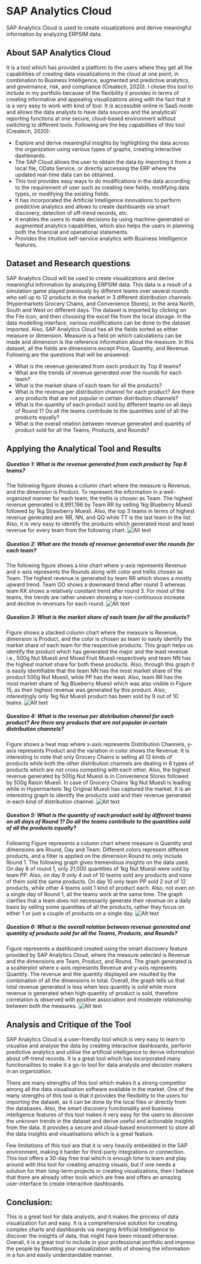 # SAP Analytics Cloud 
SAP Analytics Cloud is used to create visualizations and derive meaningful information by analyzing ERPSIM data. 

## About SAP Analytics Cloud
It is a tool which has provided a platform to the users where they get all the capabilities of creating data visualizations in the cloud at one point, in combination to Business Intelligence, augmented and predictive analytics, and governance, risk, and compliance (Createch, 2020). I chose this tool to include in my portfolio because of the flexibility it provides in terms of creating informative and appealing visualizations along with the fact that it is a very easy to work with kind of tool. It is accessible online in SaaS mode and allows the data analysts to have data sources and the analytical/ reporting functions at one secure, cloud-based environment without switching to different tools. Following are the key capabilities of this tool (Createch, 2020):

 - Explore and derive meaningful insights by highlighting the data across the organization using various types of graphs, creating interactive dashboards. 
 - The SAP Cloud allows the user to obtain the data by importing it from a local file, OData Service, or directly accessing the ERP where the updated real-time data can be obtained.
 - This tool provides easy ways to do modifications in the data according to the requirement of user such as creating new fields, modifying data types, or modifying the existing fields.
 - It has incorporated the Artificial Intelligence innovations to perform predictive analytics and allows to create dashboards via smart discovery, detection of off-trend records, etc. 
 - It enables the users to make decisions by using machine-generated or augmented analytics capabilities, which also helps the users in planning both the financial and operational statements.
 - Provides the intuitive self-service analytics with Business Intelligence features.

## Dataset and Research questions
SAP Analytics Cloud will be used to create visualizations and derive meaningful information by analyzing ERPSIM data. This data is a result of a simulation game played previously by different teams over several rounds who sell up to 12 products in the market in 3 different distribution channels (Hypermarkets Grocery Chains, and Convenience Stores), in the area North, South and West on different days. The dataset is imported by clicking on the File icon, and then choosing the excel file from the local storage. In the data modelling interface, various modifications can be done to the dataset imported. Also, SAP Analytics Cloud has all the fields sorted as either measure or dimension. Measure is a field on which calculations can be made and dimension is the reference information about the measure. In this dataset, all the fields are dimensions except Price, Quantity, and Revenue.
Following are the questions that will be answered:

 - What is the revenue generated from each product by Top 8 teams?
 - What are the trends of revenue generated over the rounds for each team?
 - What is the market share of each team for all the products?
 - What is the revenue per distribution channel for each product? Are there any products that are not popular in certain distribution channels?
 - What is the quantity of each product sold by different teams on all days of Round 1? Do all the teams contribute to the quantities sold of all the products equally?
 - What is the overall relation between revenue generated and quantity of product sold for all the Teams, Products, and Rounds?

## Applying the Analytical Tool and Results

##### Question 1: What is the revenue generated from each product by Top 8 teams?
The following figure shows a column chart where the measure is Revenue, and the dimension is Product. To represent the information in a well-organized manner for each team, the trellis is chosen as Team. The highest revenue generated is 8,991,196 by Team RR by selling 1kg Blueberry Muesli followed by 1kg Strawberry Muesli. Also, the top 3 teams in terms of highest revenue generated are: RR, NN, and QQ while TT is the last team in the list. Also, it is very easy to identify the products which generated most and least revenue for every team from the following chart. 
![Alt text](Images/ERPSIMQ1.png)

##### Question 2: What are the trends of revenue generated over the rounds for each team?
The following figure shows a line chart where y-axis represents Revenue and x-axis represents the Rounds along with color and trellis chosen as Team. The highest revenue is generated by team RR which shows a mostly upward trend. Team OO shows a downward trend after round 3 whereas team KK shows a relatively constant trend after round 3. For most of the teams, the trends are rather uneven showing a non-continuous increase and decline in revenues for each round.
![Alt text](Images/ERPSIMQ2.png)

##### Question 3: What is the market share of each team for all the products?
Figure shows a stacked column chart where the measure is Revenue, dimension is Product, and the color is chosen as team to easily identify the market share of each team for the respective products. This graph helps us identify the product which has generated the major and the least revenue i.e., 500g Nut Muesli and Mixed Fruit Muesli respectively and team NN has the highest market share for both these products. Also, through this graph it is easily identifiable that the team NN has the most market share of the product 500g Nut Muesli, while PP has the least. Also, team RR has the most market share of 1kg Blueberry Muesli which was also visible in Figure 15, as their highest revenue was generated by this product. Also, interestingly only 1kg Nut Muesli product has been sold by 9 out of 10 teams.
![Alt text](Images/ERPSIMQ3.png)

##### Question 4: What is the revenue per distribution channel for each product? Are there any products that are not popular in certain distribution channels?
Figure shows a heat map where x-axis represents Distribution Channels, y-axis represents Product and the variation in color shows the Revenue. It is interesting to note that only Grocery Chains is selling all 12 kinds of products while both the other distribution channels are dealing in 6 types of products which are not cross competing with each other. Also, the highest revenue generated by 500g Nut Muesli is in Convenience Stores followed by 500g Raisin Muesli. In case of Grocery Chains 1kg Nut Muesli is leading while in Hypermarkets 1kg Original Muesli has captured the market. It is an interesting graph to identify the products sold and their revenue generated in each kind of distribution channel.
![Alt text](Images/ERPSIMQ4.png)

##### Question 5: What is the quantity of each product sold by different teams on all days of Round 1? Do all the teams contribute to the quantities sold of all the products equally?
Following Figure represents a column chart where measure is Quantity and dimensions are Round, Day and Team. Different colors represent different products, and a filter is applied on the dimension Round to only include Round 1. The following graph gives tremendous insights on the data used. On day 8 of round 1, only 21,000 quantities of 1kg Nut Muesli were sold by team PP. Also, on day 9 only 4 out of 10 teams sold any products and none of them sold the same products. On day 10 only team PP sold 2 out of 12 products, while other 4 teams sold 1 kind of product each. Also, not even on a single day of Round 1, all the teams work at the same time. The graph clarifies that a team does not necessarily generate their revenue on a daily basis by selling some quantities of all the products, rather they focus on either 1 or just a couple of products on a single day. 
![Alt text](Images/ERPSIMQ5.png)

##### Question 6: What is the overall relation between revenue generated and quantity of products sold for all the Teams, Products, and Rounds?
Figure represents a dashboard created using the smart discovery feature provided by SAP Analytics Cloud, where the measure selected is Revenue and the dimensions are Team, Product, and Round. The graph generated is a scatterplot where x-axis represents Revenue and y-axis represents Quantity. The revenue and the quantity displayed are resulted by the combination of all the dimensions in total. Overall, the graph tells us that total revenue generated is less when less quantity is sold while more revenue is generated when high quantity of product is sold, therefore correlation is observed with positive association and moderate relationship between both the measures. 
![Alt text](Images/ERPSIMQ6.png)

## Analysis and Critique of the Tool
SAP Analytics Cloud is a user-friendly tool which is very easy to learn to visualise and analyse the data by creating interactive dashboards, perform predictive analytics and utilise the artificial intelligence to derive information about off-trend records. It is a great tool which has incorporated many functionalities to make it a go-to tool for data analysts and decision makers in an organization. 

There are many strengths of this tool which makes it a strong competitor among all the data visualisation software available in the market. One of the many strengths of this tool is that it provides the flexibility to the users for importing the dataset, as it can be done by the local files or directly from the databases. Also, the smart discovery functionality and business intelligence features of this tool makes it very easy for the users to discover the unknown trends in the dataset and derive useful and actionable insights from the data. It provides a secure and cloud-based environment to store all the data insights and visualisations which is a great feature. 

Few limitations of this tool are that it is very heavily embedded in the SAP environment, making it harder for third-party integrations or connection. This tool offers a 30-day free trial which is enough time to learn and play around with this tool for creating amazing visuals, but if one needs a solution for their long-term projects or creating visualizations, then I believe that there are already other tools which are free and offers an amazing user-interface to create interactive dashboards.

## Conclusion:
This is a great tool for data analysts, and it makes the process of data visualization fun and easy. It is a comprehensive solution for creating complex charts and dashboards via merging Artificial Intelligence to discover the insights of data, that might have been missed otherwise. Overall, it is a great tool to include in your professional portfolio and impress the people by flaunting your visualization skills of showing the information in a fun and easily understandable manner. 
